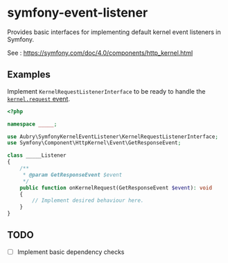 # symfony-event-listener

Provides basic interfaces for implementing default kernel event listeners in Symfony.

See : https://symfony.com/doc/4.0/components/http_kernel.html

## Examples

Implement `KernelRequestListenerInterface` to be ready to handle the [`kernel.request` event](https://symfony.com/doc/4.0/components/http_kernel.html#the-kernel-request-event).

```php
<?php

namespace _____;

use Aubry\SymfonyKernelEventListener\KernelRequestListenerInterface;
use Symfony\Component\HttpKernel\Event\GetResponseEvent;

class _____Listener 
{
    /**
     * @param GetResponseEvent $event
     */
    public function onKernelRequest(GetResponseEvent $event): void
    {
        // Implement desired behaviour here.
    }
}
```

## TODO

- [ ] Implement basic dependency checks
